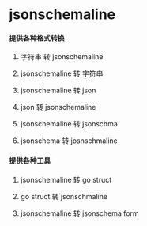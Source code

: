 # jsonschemaline
#### 提供各种格式转换
1. 字符串 转 jsonschemaline
2. jsonschemaline 转 字符串

3. jsonschemaline 转 json
4. json 转 jsonschemaline

5. jsonschemaline 转 jsonschma
6. jsonschema 转 josnschmaline



#### 提供各种工具

1. jsonschemaline 转 go struct
2. go struct 转 jsonschmaline

3. jsonschemaline 转 jsonschema form
